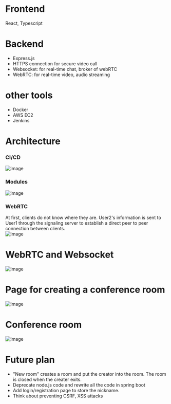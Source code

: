 # Frontend
React, Typescript
# Backend
- Express.js
- HTTPS connection for secure video call
- Websocket: for real-time chat, broker of webRTC
- WebRTC: for real-time video, audio streaming
# other tools
- Docker
- AWS EC2
- Jenkins

# Architecture
### CI/CD
![image](https://github.com/vacu9708/video-conference/assets/67142421/95e6b781-56ac-488f-aaa3-82f98e556b06)<br>
### Modules
![image](https://github.com/vacu9708/video-conference/assets/67142421/13e663ee-e3cb-421e-93ef-4d89d6d7809b)<br>
### WebRTC
At first, clients do not know where they are. User2's information is sent to User1 through the signaling server to establish a direct peer to peer connection between clients.<br>
![image](https://github.com/vacu9708/video-conference/assets/67142421/c13a5feb-39b0-4852-a745-44c3f9bbd38d)<br>

# WebRTC and Websocket
![image](https://github.com/vacu9708/video-conference/assets/67142421/ef40bb16-f8a0-4c98-8f1b-9b20d589bbac)

# Page for creating a conference room
![image](https://github.com/vacu9708/video-conference/assets/67142421/f52e20b6-92ee-43cd-904e-822bef206e13)

# Conference room
![image](https://user-images.githubusercontent.com/67142421/205711740-6953fe9b-8180-4f71-ad41-c967d2c968e9.png)

# Future plan
- "New room" creates a room and put the creator into the room. The room is closed when the creater exits.
- Deprecate node.js code and rewrite all the code in spring boot
- Add login/registration page to store the nickname.
- Think about preventing CSRF, XSS attacks
